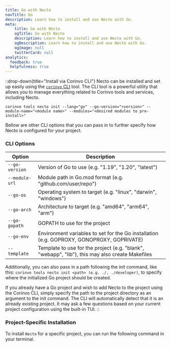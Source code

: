 ```yaml
---
title: Go with Necto
navTitle: Go
description: Learn how to install and use Necto with Go.
meta: 
    title: Go with Necto
    ogTitle: Go with Necto
    description: Learn how to install and use Necto with Go.
    ogDescription: Learn how to install and use Necto with Go.
    ogImage: null
    twitterCard: null
analytics:
  feedback: true
  helpfulness: true
---
```


::drop-down{title="Install via Corinvo CLI"}
Necto can be installed and set up easily using the [`corinvo` CLI](https://cli.corinvo.dev) tool. The CLI tool is a powerful utility that allows you to manage everything related to Corinvo tools and services, including Necto.

```shellscript [terminal]
corinvo tools necto init --lang="go" --go-version="<version>" --module-name="<module name>" --modules="<desired modules to pre-install>"
```

Bellow are other CLI options that you can pass in to further specify how Necto is configured for your project.

### CLI Options
 
| Option | Description |
| ------ | ----------- |
| `--go-version` | Version of Go to use (e.g. "1.19", "1.20", "latest") |
| `--module-url` | Module path in Go.mod format (e.g. "github.com/user/repo") |
| `--go-os` | Operating system to target (e.g. "linux", "darwin", "windows") |
| `--go-arch` | Architecture to target (e.g. "amd64", "arm64", "arm") |
| `--go-gopath` | GOPATH to use for the project |
| `--go-env` | Environment variables to set for the Go installation (e.g. GOPROXY, GONOPROXY, GOPRIVATE) |
| `--template` | Template to use for the project (e.g. "blank", "webapp", "lib"), this may also create Makefiles |

Additionally, you can also pass in a path following the init command, like this: `corinvo tools necto init <path> (e.g. ./, ./developer)`, to specify where the initialized Go project should be created.

If you already have a Go project and wish to add Necto to the project using the Corinvo CLI, simply specify the path to the project directory as an argument to the init command. The CLI will automatically detect that it is an already existing project. It may ask a few questions based on your current project configuration using the built-in TUI.
::

### Project-Specific Installation

To install `Necto` for a specific project, you can run the following command in your terminal.

